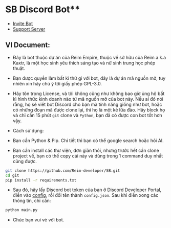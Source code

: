 # SB Discord Bot**
* [Invite Bot](https://discord.com/oauth2/authorize?client_id=1045600567633915975&permissions=8&integration_type=0&scope=bot+applications.commands)
* [Support Server](https://discord.gg/S9Z4uUmXbA)

## VI Document:
* Đây là bot thuộc dự án của Reim Empire, thuộc về sở hữu của Reim a.k.a Kaxtr, là một học sinh yêu thích sáng tạo và nữ sinh trung học phép thuật.
* Bạn được quyền làm bất kì thứ gì với bot, đây là dự án mã nguồn mở, tuy nhiên xin hãy chú ý tới giấy phép GPL-3.0. 
* Hãy tôn trọng License, và tôi không cũng như không bao giờ ủng hộ bất kì hình thức kinh doanh nào từ mã nguồn mở của bot này. Nếu ai đó nói rằng, họ sẽ viết bot Discord cho bạn mà tính năng giống như bot, hoặc có những đoạn mã được clone lại, thì họ là một kẻ lừa đảo. Hãy block họ và chỉ cần 15 phút `git` clone và `Python`, bạn đã có được con bot tốt hơn vậy.

* Cách sử dụng:
* Bạn cần Python & Pip. Chi tiết thì bạn có thể google search hoặc hỏi AI.
* Bạn cần install các thư viện, đơn giản thôi, nhưng trước hết cần clone project về, bạn có thể copy cái này và dùng trong 1 command duy nhất cũng được.

```bash
git clone https://github.com/Reim-developer/SB.git
cd git
pip install -r requirements.txt
```

* Sau đó, hãy lấy Discord bot token của bạn ở Discord Developer Portal, điền vào [config](config/config.example.json), rồi đổi tên thành `config.json`. Sau khi điền xong các thông tin, chỉ cần:
```bash
python main.py
```
* Chúc bạn vui vẻ với bot.